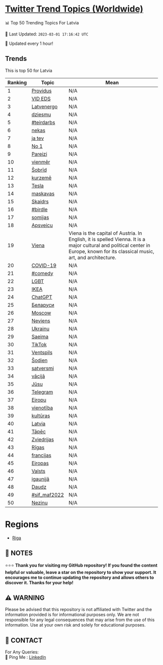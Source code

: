 [Twitter Trend Topics (Worldwide)](https://github.com/ErcinDedeoglu/Twitter-Trend-Topics)
==========


📊 Top 50 Trending Topics For Latvia

📆 Last Updated: `2023-03-01 17:16:42 UTC`

🔧 Updated every 1 hour!


## Trends

This is top 50 for Latvia

| Ranking | Topic | Mean |
| ------- | ------------ | ------------ |
| 1 | [Providus](http://twitter.com/search?q=Providus) | N/A |
| 2 | [VID EDS](http://twitter.com/search?q=VID+EDS) | N/A |
| 3 | [Latvenergo](http://twitter.com/search?q=Latvenergo) | N/A |
| 4 | [dziesmu](http://twitter.com/search?q=dziesmu) | N/A |
| 5 | [#teirdarbs](http://twitter.com/search?q=%23teirdarbs) | N/A |
| 6 | [nekas](http://twitter.com/search?q=nekas) | N/A |
| 7 | [ja tev](http://twitter.com/search?q=ja+tev) | N/A |
| 8 | [No 1](http://twitter.com/search?q=No+1) | N/A |
| 9 | [Pareizi](http://twitter.com/search?q=Pareizi) | N/A |
| 10 | [vienmēr](http://twitter.com/search?q=vienm%c4%93r) | N/A |
| 11 | [Šobrīd](http://twitter.com/search?q=%c5%a0obr%c4%abd) | N/A |
| 12 | [kurzemē](http://twitter.com/search?q=kurzem%c4%93) | N/A |
| 13 | [Tesla](http://twitter.com/search?q=Tesla) | N/A |
| 14 | [maskavas](http://twitter.com/search?q=maskavas) | N/A |
| 15 | [Skaidrs](http://twitter.com/search?q=Skaidrs) | N/A |
| 16 | [#birdle](http://twitter.com/search?q=%23birdle) | N/A |
| 17 | [somijas](http://twitter.com/search?q=somijas) | N/A |
| 18 | [Apsveicu](http://twitter.com/search?q=Apsveicu) | N/A |
| 19 | [Viena](http://twitter.com/search?q=Viena) | Viena is the capital of Austria. In English, it is spelled Vienna. It is a major cultural and political center in Europe, known for its classical music, art, and architecture. |
| 20 | [COVID-19](http://twitter.com/search?q=COVID-19) | N/A |
| 21 | [#comedy](http://twitter.com/search?q=%23comedy) | N/A |
| 22 | [LGBT](http://twitter.com/search?q=LGBT) | N/A |
| 23 | [IKEA](http://twitter.com/search?q=IKEA) | N/A |
| 24 | [ChatGPT](http://twitter.com/search?q=ChatGPT) | N/A |
| 25 | [Беларуси](http://twitter.com/search?q=%d0%91%d0%b5%d0%bb%d0%b0%d1%80%d1%83%d1%81%d0%b8) | N/A |
| 26 | [Moscow](http://twitter.com/search?q=Moscow) | N/A |
| 27 | [Neviens](http://twitter.com/search?q=Neviens) | N/A |
| 28 | [Ukrainu](http://twitter.com/search?q=Ukrainu) | N/A |
| 29 | [Saeima](http://twitter.com/search?q=Saeima) | N/A |
| 30 | [TikTok](http://twitter.com/search?q=TikTok) | N/A |
| 31 | [Ventspils](http://twitter.com/search?q=Ventspils) | N/A |
| 32 | [Šodien](http://twitter.com/search?q=%c5%a0odien) | N/A |
| 33 | [satversmi](http://twitter.com/search?q=satversmi) | N/A |
| 34 | [vācijā](http://twitter.com/search?q=v%c4%81cij%c4%81) | N/A |
| 35 | [Jūsu](http://twitter.com/search?q=J%c5%absu) | N/A |
| 36 | [Telegram](http://twitter.com/search?q=Telegram) | N/A |
| 37 | [Eiropu](http://twitter.com/search?q=Eiropu) | N/A |
| 38 | [vienotība](http://twitter.com/search?q=vienot%c4%abba) | N/A |
| 39 | [kultūras](http://twitter.com/search?q=kult%c5%abras) | N/A |
| 40 | [Latvia](http://twitter.com/search?q=Latvia) | N/A |
| 41 | [Tāpēc](http://twitter.com/search?q=T%c4%81p%c4%93c) | N/A |
| 42 | [Zviedrijas](http://twitter.com/search?q=Zviedrijas) | N/A |
| 43 | [Rīgas](http://twitter.com/search?q=R%c4%abgas) | N/A |
| 44 | [francijas](http://twitter.com/search?q=francijas) | N/A |
| 45 | [Eiropas](http://twitter.com/search?q=Eiropas) | N/A |
| 46 | [Valsts](http://twitter.com/search?q=Valsts) | N/A |
| 47 | [igaunijā](http://twitter.com/search?q=igaunij%c4%81) | N/A |
| 48 | [Daudz](http://twitter.com/search?q=Daudz) | N/A |
| 49 | [#sif_maf2022](http://twitter.com/search?q=%23sif_maf2022) | N/A |
| 50 | [Nezinu](http://twitter.com/search?q=Nezinu) | N/A |



# Regions

* [Riga](</Latvia/Riga.md>)



## 📝 NOTES

⭐⭐⭐ **Thank you for visiting my GitHub repository! If you found the content helpful or valuable, leave a star on the repository to show your support. It encourages me to continue updating the repository and allows others to discover it. Thanks for your help!**


## ⚠️ WARNING

Please be advised that this repository is not affiliated with Twitter and the information provided is for informational purposes only. We are not responsible for any legal consequences that may arise from the use of this information. Use at your own risk and solely for educational purposes.


## 📨 CONTACT

 For Any Queries:  
            🏓 Ping Me : [LinkedIn](https://www.linkedin.com/in/ercindedeoglu/)
